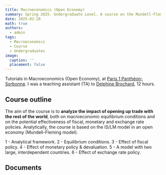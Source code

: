 ```yaml
---
title: Macroeconomics (Open Economy)
summary: Spring 2025. Undergraduate Level. A course on the Mundell-Fleming model.
date: 2025-02-20
math: true
authors:
  - admin
tags:
  - Macroeconomics
  - Course
  - Undergraduates
image:
  caption: ''
  placement: false
---
```


Tutorials in Macroeconomics (Open Economy), at [Paris 1 Panthéon-Sorbonne](https://www.pantheonsorbonne.fr/). I was a teaching assistant (TA) to [Delphine Brochard](https://www.pantheonsorbonne.fr/page-perso/Delphine.Brochard@), 12 hours.

## Course outline
The aim of the course is to **analyze the impact of opening up trade with the rest of the world**, both on macroeconomic equilibrium conditions and on the potential effectiveness of fiscal, monetary and exchange rate policies. Analytically, the course is based on the IS/LM model in an open economy (Mundell-Fleming model).

1 - Analytical framework.
2 - Equilibrium conditions.
3 - Effect of fiscal policy.
4 - Effect of monetary policy & devaluation.
5 - A model with two large, interdependent countries.
6 - Effect of exchange rate policy.

## Documents
